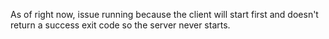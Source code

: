 As of right now, issue running because the client will start first and doesn't return a success exit code so the server never starts.
